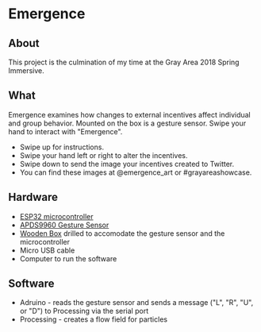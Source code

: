 # Emergence

## About
This project is the culmination of my time at the Gray Area 2018 Spring Immersive.

## What
Emergence examines how changes to external incentives affect individual and group behavior. Mounted on the box is a gesture sensor. Swipe your hand to interact with "Emergence". 
* Swipe up for instructions. 
* Swipe your hand left or right to alter the incentives. 
* Swipe down to send the image your incentives created to Twitter. 
* You can find these images at @emergence_art or #grayareashowcase.

## Hardware
* [ESP32 microcontroller](https://www.adafruit.com/product/3591)
* [APDS9960 Gesture Sensor](https://www.adafruit.com/product/3595)
* [Wooden Box](https://www.woodcraft.com/products/walnut-hollow-basswood-box-3-98in-x-5-83in-x-3-94in) drilled to accomodate the gesture sensor and the microcontroller
* Micro USB cable
* Computer to run the software

## Software
* Adruino - reads the gesture sensor and sends a message ("L", "R", "U", or "D") to Processing via the serial port
* Processing - creates a flow field for particles
